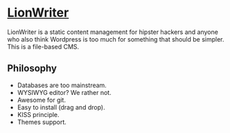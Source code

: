 # [LionWriter](/)

LionWriter is a static content management for hipster hackers and anyone who also think Wordpress is too much for something that should be simpler. This is a file-based CMS.

## Philosophy

- Databases are too mainstream.
- WYSIWYG editor? We rather not.
- Awesome for git.
- Easy to install (drag and drop).
- KISS principle.
- Themes support.